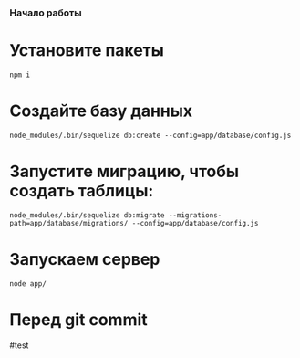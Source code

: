 ### Начало работы

# Установите пакеты
    npm i

# Создайте базу данных
    node_modules/.bin/sequelize db:create --config=app/database/config.js

# Запустите миграцию, чтобы создать таблицы:
    node_modules/.bin/sequelize db:migrate --migrations-path=app/database/migrations/ --config=app/database/config.js
    
# Запускаем сервер
    node app/
    
    
# Перед git commit

#test